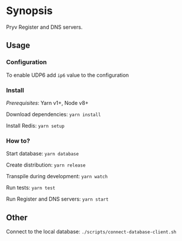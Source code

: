 # Synopsis

Pryv Register and DNS servers.

## Usage 

### Configuration 

To enable UDP6 add `ip6` value to the configuration 

### Install

*Prerequisites*: Yarn v1+, Node v8+

Download dependencies: `yarn install`

Install Redis: `yarn setup`

### How to?

Start database: `yarn database`

Create distribution: `yarn release`

Transpile during development: `yarn watch`

Run tests: `yarn test`

Run Register and DNS servers: `yarn start`

## Other

Connect to the local database: `./scripts/connect-database-client.sh`
